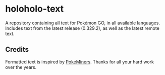# holoholo-text
A repository containing all text for Pokémon GO, in all available languages.  
Includes text from the latest release (0.329.2), as well as the latest remote text.

## Credits
Formatted text is inspired by [PokeMiners](https://github.com/PokeMiners). Thanks for all your hard work over the years.